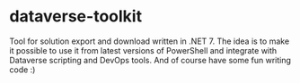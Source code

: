 # dataverse-toolkit

Tool for solution export and download written in .NET 7. 
The idea is to make it possible to use it from latest versions of PowerShell and integrate with Dataverse scripting and DevOps tools. 
And of course have some fun writing code :)